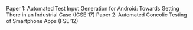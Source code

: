 Paper 1: Automated Test Input Generation for Android: Towards Getting There in an Industrial Case (ICSE'17)
Paper 2: Automated Concolic Testing of Smartphone Apps (FSE'12)
